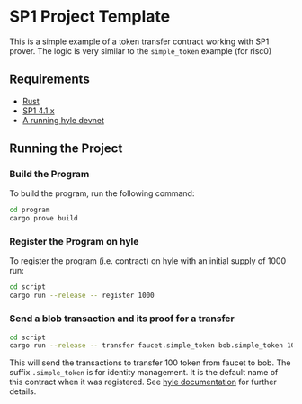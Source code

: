 # SP1 Project Template

This is a simple example of a token transfer contract working with SP1 prover.
The logic is very similar to the `simple_token` example (for risc0)

## Requirements

- [Rust](https://rustup.rs/)
- [SP1 4.1.x](https://docs.succinct.xyz/getting-started/install.html)
- [A running hyle devnet](https://docs.hyle.eu/developers/quickstart/devnet/)

## Running the Project

### Build the Program

To build the program, run the following command:

```sh
cd program
cargo prove build
```

### Register the Program on hyle

To register the program (i.e. contract) on hyle with an initial supply of 1000 run:

```sh
cd script
cargo run --release -- register 1000
```

### Send a blob transaction and its proof for a transfer

```sh
cd script
cargo run --release -- transfer faucet.simple_token bob.simple_token 100
```

This will send the transactions to transfer 100 token from faucet to bob. The suffix `.simple_token` is for identity management.
It is the default name of this contract when it was registered. See [hyle documentation](https://docs.hyle.eu/developers/general-doc/identity/) for further details.
